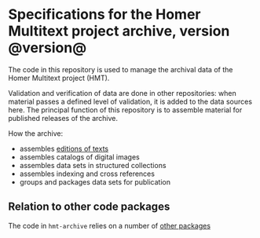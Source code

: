 # Specifications for the Homer Multitext project archive, version @version@ #

The code in this repository is used to manage the archival data of the Homer Multitext project (HMT).

Validation and verification of data are done in other repositories:  when material passes a defined level of validation, it is added to the data sources here.  The principal function of this repository is to assemble material for published releases of the archive.

How the archive:

- assembles <a concordion:run="concordion" href="texts/Texts.html">editions of texts</a>
- assembles catalogs of digital images
- assembles data sets in structured collections
- assembles indexing and cross references
- groups and packages data sets for publication






## Relation to other code packages ##

The code in `hmt-archive` relies on a number of [other packages](dependencies/Dependencies.html)
